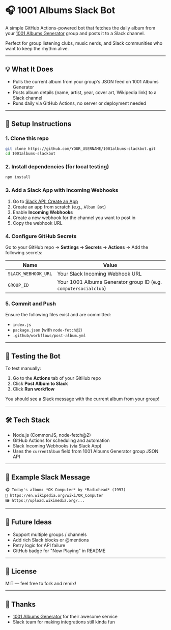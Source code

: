 # 🎧 1001 Albums Slack Bot

A simple GitHub Actions-powered bot that fetches the daily album from your [1001 Albums Generator](https://1001albumsgenerator.com) group and posts it to a Slack channel.

Perfect for group listening clubs, music nerds, and Slack communities who want to keep the rhythm alive.

---

## 💡 What It Does

- Pulls the current album from your group's JSON feed on 1001 Albums Generator
- Posts album details (name, artist, year, cover art, Wikipedia link) to a Slack channel
- Runs daily via GitHub Actions, no server or deployment needed

---

## 🚀 Setup Instructions

### 1. Clone this repo

```bash
git clone https://github.com/YOUR_USERNAME/1001albums-slackbot.git
cd 1001albums-slackbot
````

### 2. Install dependencies (for local testing)

```bash
npm install
```

### 3. Add a Slack App with Incoming Webhooks

1. Go to [Slack API: Create an App](https://api.slack.com/apps)
2. Create an app from scratch (e.g., `Album Bot`)
3. Enable **Incoming Webhooks**
4. Create a new webhook for the channel you want to post in
5. Copy the webhook URL

### 4. Configure GitHub Secrets

Go to your GitHub repo → **Settings → Secrets → Actions** → Add the following secrets:

| Name                | Value                                                           |
| ------------------- | --------------------------------------------------------------- |
| `SLACK_WEBHOOK_URL` | Your Slack Incoming Webhook URL                                 |
| `GROUP_ID`          | Your 1001 Albums Generator group ID (e.g. `computersocialclub`) |

### 5. Commit and Push

Ensure the following files exist and are committed:

* `index.js`
* `package.json` (with `node-fetch@2`)
* `.github/workflows/post-album.yml`

---

## 🧪 Testing the Bot

To test manually:

1. Go to the **Actions** tab of your GitHub repo
2. Click **Post Album to Slack**
3. Click **Run workflow**

You should see a Slack message with the current album from your group!

---

## 🛠 Tech Stack

* Node.js (CommonJS, node-fetch@2)
* GitHub Actions for scheduling and automation
* Slack Incoming Webhooks (via Slack App)
* Uses the `currentAlbum` field from 1001 Albums Generator group JSON API

---

## 💬 Example Slack Message

```
🎧 Today's album: *OK Computer* by *Radiohead* (1997)
🔗 https://en.wikipedia.org/wiki/OK_Computer
🖼️ https://upload.wikimedia.org/...
```

---

## 🧼 Future Ideas

* Support multiple groups / channels
* Add rich Slack blocks or @mentions
* Retry logic for API failure
* GitHub badge for "Now Playing" in README

---

## 📄 License

MIT — feel free to fork and remix!

---

## 🙌 Thanks

* [1001 Albums Generator](https://1001albumsgenerator.com) for their awesome service
* Slack team for making integrations still kinda fun

